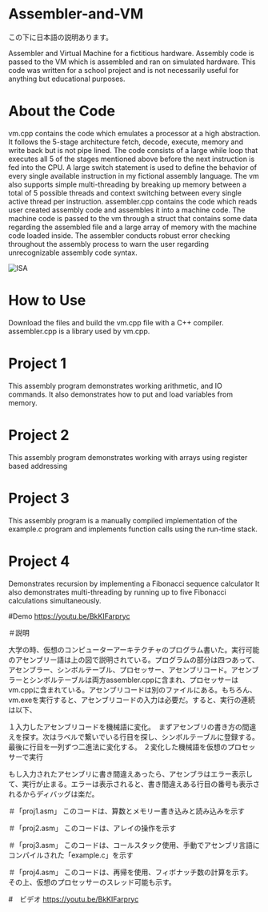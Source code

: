 
# Assembler-and-VM

この下に日本語の説明あります。

Assembler and Virtual Machine for a fictitious hardware. Assembly code is passed to the VM which is assembled and ran on simulated hardware. This code was written for a school project and is not necessarily useful for anything but educational purposes.

# About the Code
vm.cpp contains the code which emulates a processor at a high abstraction. It follows the 5-stage architecture fetch, decode, execute, memory and write back but is not pipe lined. The code consists of a large while loop that executes all 5 of the stages mentioned above before the next instruction is fed into the CPU. A large switch statement is used to define the behavior of every single available instruction in my fictional assembly language. The vm also supports simple multi-threading by breaking up memory between a total of 5 possible threads and context switching between every single active thread per instruction.
assembler.cpp contains the code which reads user created assembly code and assembles it into a machine code. The machine code is passed to the vm through a struct that contains some data regarding the assembled file and a large array of memory with the machine code loaded inside. The assembler conducts robust error checking throughout the assembly process to warn the user regarding unrecognizable assembly code syntax.   

![ISA](https://user-images.githubusercontent.com/85288181/121529414-569bdf80-ca37-11eb-8603-64fc71debd7f.jpg)

# How to Use
Download the files and build the vm.cpp file with a C++ compiler. assembler.cpp is a library used by vm.cpp.

# Project 1
This assembly program demonstrates working arithmetic, and IO commands. It also demonstrates how to put and load variables from memory.

# Project 2
This assembly program demonstrates working with arrays using register based addressing

# Project 3
This assembly program is a manually compiled implementation of the example.c program and implements function calls using the run-time stack.

# Project 4
Demonstrates recursion by implementing a Fibonacci sequence calculator
It also demonstrates multi-threading by running up to five Fibonacci calculations simultaneously.

#Demo
https://youtu.be/BkKIFarpryc

＃説明

大学の時、仮想のコンピューターアーキテクチャのプログラム書いた。実行可能のアセンブリー語は上の図で説明されている。プログラムの部分は四つあって、アセンブラー、シンボルテーブル、プロセッサー、アセンブリコード。アセンブラーとシンボルテーブルは両方assembler.cppに含まれ、プロセッサーはvm.cppに含まれている。アセンブリコードは別のファイルにある。もちろん、vm.exeを実行すると、アセンブリコードの入力は必要だ。すると、実行の連続は以下、

１入力したアセンブリコードを機械語に変化。　まずアセンブリの書き方の間違えを探す。次はラベルで繋いでいる行目を探し、シンボルテーブルに登録する。最後に行目を一列ずつ二進法に変化する。
２変化した機械語を仮想のプロセッサーで実行

もし入力されたアセンブリに書き間違えあったら、アセンブラはエラー表示して、実行が止まる。エラーは表示されると、書き間違えある行目の番号も表示されるからディバッグは楽だ。

＃「proj1.asm」
このコードは、算数とメモリー書き込みと読み込みを示す

＃「proj2.asm」
このコードは、アレイの操作を示す

＃「proj3.asm」
このコードは、コールスタック使用、手動でアセンブリ言語にコンパイルされた「example.c」を示す

＃「proj4.asm」
このコードは、再帰を使用、フィボナッチ数の計算を示す。
その上、仮想のプロセッサーのスレッド可能も示す。

#　ビデオ
https://youtu.be/BkKIFarpryc
